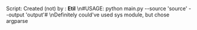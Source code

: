 Script: Created (not) by : <b>Etil</b>
\n#USAGE: python main.py --source 'source' --output 'output'#
\nDefinitely could've used sys module, but chose argparse
